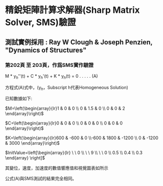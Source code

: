 # 精銳矩陣計算求解器(Sharp Matrix Solver, SMS)驗證  

## 測試實例採用 : Ray W Clough & Joseph Penzien, "Dynamics of Structures"  

### 第202頁 至 203頁，作爲SMS實作驗證  

M * y$_h$''(t) + C * y$_h$'(t) + K * y$_h$(t) = 0  . . . . . (A)  

方程式(A)式中，(y$_h$，Subscript h代表Homogeneous Solution)  

已知數據如下:  

$M=\left(\begin{array}{lr}1 & 0 & 0 \\ 0 & 1.5 & 0 \\ 0 & 0 & 2 \end{array}\right)$  

$C=\left(\begin{array}{lr}0 & 0 & 0 \\ 0 & 0 & 0 \\ 0 & 0 & 0 \end{array}\right)$  

$K=\left(\begin{array}{lr}600 & -600 & 0 \\-600 & 1800 & -1200 \\ 0 & -1200 & 3000 \end{array}\right)$  

$InitValue=\left[\begin{array}{lr} \ \ 0 \\ \ \ 9 \\ \ \ 0 \\ 0.5 \\ 0.4 \\ 0.3 \end{array} \right]$

其變位，速度，加速度的數值響應值和視覺圖表如所示  

公式(A)與SMS測試的結果完全相同。  
